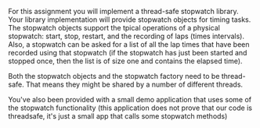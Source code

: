 For this assignment you will implement a thread-safe stopwatch library. Your library implementation will provide stopwatch objects for timing tasks. The stopwatch objects support the tpical operations of a physical stopwatch: start, stop, restart, and the recording of laps (times intervals). Also, a stopwatch can be asked for a list of all the lap times that have been recorded using that stopwatch (if the stopwatch has just been started and stopped once, then the list is of size one and contains the elapsed time).

Both the stopwatch objects and the stopwatch factory need to be thread-safe. That means they might be shared by a number of different threads. 

You've also been provided with a small demo application that uses some of the stopwatch functionality (this application does not prove that our code is threadsafe, it's just a small app that calls some stopwatch methods)
